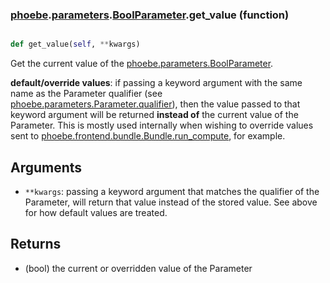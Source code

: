 ### [phoebe](phoebe.md).[parameters](phoebe.parameters.md).[BoolParameter](phoebe.parameters.BoolParameter.md).get_value (function)


```py

def get_value(self, **kwargs)

```



Get the current value of the [phoebe.parameters.BoolParameter](phoebe.parameters.BoolParameter.md).

**default/override values**: if passing a keyword argument with the same
    name as the Parameter qualifier (see
    [phoebe.parameters.Parameter.qualifier](phoebe.parameters.Parameter.qualifier.md)), then the value passed
    to that keyword argument will be returned **instead of** the current
    value of the Parameter.  This is mostly used internally when
    wishing to override values sent to
    [phoebe.frontend.bundle.Bundle.run_compute](phoebe.frontend.bundle.Bundle.run_compute.md), for example.

Arguments
----------
* `**kwargs`: passing a keyword argument that matches the qualifier
    of the Parameter, will return that value instead of the stored value.
    See above for how default values are treated.

Returns
--------
* (bool) the current or overridden value of the Parameter

